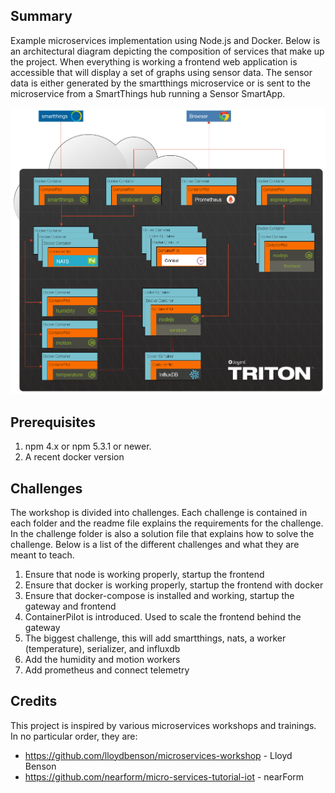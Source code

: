 ## Summary

Example microservices implementation using Node.js and Docker. Below is an architectural diagram depicting the composition of services that make up the project. When everything is working a frontend web application is accessible that will display a set of graphs using sensor data. The sensor data is either generated by the smartthings microservice or is sent to the microservice from a SmartThings hub running a Sensor SmartApp.

![](./images/project_overview.png)

## Prerequisites

1. npm 4.x or npm 5.3.1 or newer. 
2. A recent docker version

## Challenges

The workshop is divided into challenges. Each challenge is contained in each folder and the readme file explains the requirements for the challenge. In the challenge folder is also a solution file that explains how to solve the challenge. Below is a list of the different challenges and what they are meant to teach.

1. Ensure that node is working properly, startup the frontend
2. Ensure that docker is working properly, startup the frontend with docker
3. Ensure that docker-compose is installed and working, startup the gateway and frontend
4. ContainerPilot is introduced. Used to scale the frontend behind the gateway
5. The biggest challenge, this will add smartthings, nats, a worker (temperature), serializer, and influxdb
6. Add the humidity and motion workers
7. Add prometheus and connect telemetry


## Credits

This project is inspired by various microservices workshops and trainings. In no particular order, they are:
* https://github.com/lloydbenson/microservices-workshop - Lloyd Benson
* https://github.com/nearform/micro-services-tutorial-iot - nearForm
